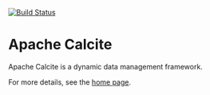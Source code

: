 <!--
Licensed to the Apache Software Foundation (ASF) under one or more
contributor license agreements.  See the NOTICE file distributed with
this work for additional information regarding copyright ownership.
The ASF licenses this file to you under the Apache License, Version 2.0
(the "License"); you may not use this file except in compliance with
the License.  You may obtain a copy of the License at

http://www.apache.org/licenses/LICENSE-2.0

Unless required by applicable law or agreed to in writing, software
distributed under the License is distributed on an "AS IS" BASIS,
WITHOUT WARRANTIES OR CONDITIONS OF ANY KIND, either express or implied.
See the License for the specific language governing permissions and
limitations under the License.
-->
[![Build Status](https://travis-ci.org/julianhyde/incubator-calcite.svg?branch=master)](https://travis-ci.org/julianhyde/incubator-calcite)

# Apache Calcite

Apache Calcite is a dynamic data management framework.

For more details, see the [home page](http://calcite.incubator.apache.org).
